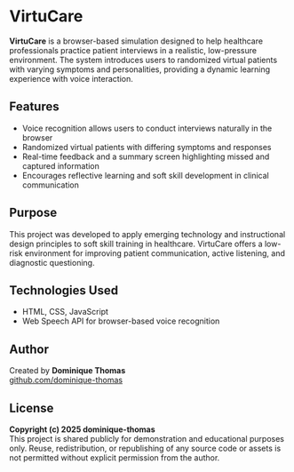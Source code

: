 # VirtuCare

**VirtuCare** is a browser-based simulation designed to help healthcare professionals practice patient interviews in a realistic, low-pressure environment. The system introduces users to randomized virtual patients with varying symptoms and personalities, providing a dynamic learning experience with voice interaction.

## Features
- Voice recognition allows users to conduct interviews naturally in the browser
- Randomized virtual patients with differing symptoms and responses
- Real-time feedback and a summary screen highlighting missed and captured information
- Encourages reflective learning and soft skill development in clinical communication

## Purpose
This project was developed to apply emerging technology and instructional design principles to soft skill training in healthcare. VirtuCare offers a low-risk environment for improving patient communication, active listening, and diagnostic questioning.

## Technologies Used
- HTML, CSS, JavaScript
- Web Speech API for browser-based voice recognition

## Author
Created by **Dominique Thomas**  
[github.com/dominique-thomas](https://github.com/dominique-thomas)

## License  
**Copyright (c) 2025 dominique-thomas**  
This project is shared publicly for demonstration and educational purposes only. Reuse, redistribution, or republishing of any source code or assets is not permitted without explicit permission from the author.
